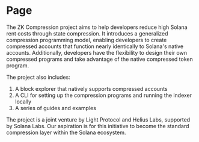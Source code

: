 # Page

The ZK Compression project aims to help developers reduce high Solana rent costs through state compression. It introduces a generalized compression programming model, enabling developers to create compressed accounts that function nearly identically to Solana's native accounts. Additionally, developers have the flexibility to design their own compressed programs and take advantage of the native compressed token program.

The project also includes:

1. A block explorer that natively supports compressed accounts
2. A CLI for setting up the compression programs and running the indexer locally
3. A series of guides and examples

The project is a joint venture by Light Protocol and Helius Labs, supported by Solana Labs.  Our aspiration is for this initiative to become the standard compression layer within the Solana ecosystem.
